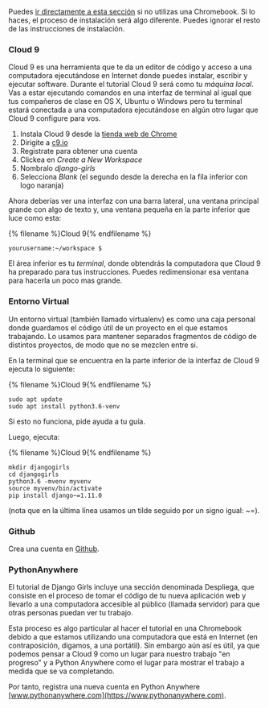 Puedes [ir directamente a esta sección](https://argentinaenpython.com/django-girls/tutorial/installation/#instalar-python) si no utilizas una Chromebook. Si lo haces, el proceso de instalación será algo diferente. Puedes ignorar el resto de las instrucciones de instalación. 

### Cloud 9

Cloud 9 es una herramienta que te da un editor de código y acceso a una computadora 
ejecutándose en Internet donde puedes instalar, escribir y ejecutar software. Durante
el tutorial Cloud 9 será como tu _máquina local_. Vas a estar ejecutando comandos
en una interfaz de terminal al igual que tus compañeros de clase en OS X, 
Ubuntu o Windows pero tu terminal estará conectada a una computadora ejecutándose
en algún otro lugar que Cloud 9 configure para vos.

1. Instala Cloud 9 desde la [tienda web de Chrome](https://chrome.google.com/webstore/detail/cloud9/nbdmccoknlfggadpfkmcpnamfnbkmkcp)
2. Dirigite a [c9.io](https://c9.io)
3. Registrate para obtener una cuenta
4. Clickea en _Create a New Workspace_
5. Nombralo _django-girls_
6. Selecciona _Blank_ (el segundo desde la derecha en la fila inferior con logo naranja)

Ahora deberías ver una interfaz con una barra lateral, una ventana principal grande con algo
de texto y, una ventana pequeña en la parte inferior que luce como esta:

{% filename %}Cloud 9{% endfilename %}
```
yourusername:~/workspace $
```

El área inferior es tu _terminal_, donde obtendrás la computadora que Cloud 9 
ha preparado para tus instrucciones. Puedes redimensionar esa ventana para hacerla un poco
mas grande.

### Entorno Virtual

Un entorno virtual (también llamado virtualenv) es como una caja personal donde 
guardamos el código útil de un proyecto en el que estamos trabajando. Lo usamos para
mantener separados fragmentos de código de distintos proyectos, de modo que no
se mezclen entre si.

En la terminal que se encuentra en la parte inferior de la interfaz de Cloud 9 ejecuta lo siguiente:

{% filename %}Cloud 9{% endfilename %}
```
sudo apt update
sudo apt install python3.6-venv
```

Si esto no funciona, pide ayuda a tu guía.

Luego, ejecuta:

{% filename %}Cloud 9{% endfilename %}
```
mkdir djangogirls
cd djangogirls
python3.6 -mvenv myvenv
source myvenv/bin/activate
pip install django~=1.11.0
```

(nota que en la última línea usamos un tilde seguido por un signo igual: ~=).

### Github

Crea una cuenta en [Github](https://github.com).

### PythonAnywhere

El tutorial de Django Girls incluye una sección denominada Despliega, 
que consiste en el proceso de tomar el código de tu nueva aplicación web 
y llevarlo a una computadora accesible al público (llamada servidor) para que otras
personas puedan ver tu trabajo.

Esta proceso es algo particular al hacer el tutorial en una Chromebook debido a que estamos 
utilizando una computadora que está en Internet (en contraposición, digamos, a una portátil).
Sin embargo aún así es útil, ya que podemos pensar a Cloud 9 como un lugar
para nuestro trabajo "en progreso" y a Python Anywhere como el lugar para mostrar el trabajo
a medida que se va completando.

Por tanto, registra una nueva cuenta en Python Anywhere
[www.pythonanywhere.com](https://www.pythonanywhere.com).

